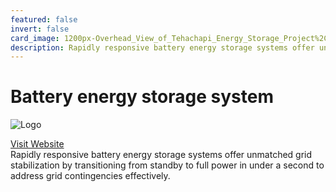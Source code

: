 ```yaml
---
featured: false
invert: false
card_image: 1200px-Overhead_View_of_Tehachapi_Energy_Storage_Project%2C_Tehachapi%2C_CA.png
description: Rapidly responsive battery energy storage systems offer unmatched grid stabilization by transitioning from standby to full power in under a second to address grid contingencies effectively.
---
```


# Battery energy storage system
<img src="1200px-Overhead_View_of_Tehachapi_Energy_Storage_Project%2C_Tehachapi%2C_CA.png" alt="Logo" style="max-width: 200px; height: auto;">

<a href="https://en.wikipedia.org/wiki/Battery_energy_storage_system">Visit Website</a>  
Rapidly responsive battery energy storage systems offer unmatched grid stabilization by transitioning from standby to full power in under a second to address grid contingencies effectively.

